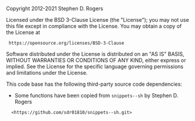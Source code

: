 Copyright 2012-2021 Stephen D. Rogers

Licensed under the BSD 3-Clause License (the "License"); you may not use
this file except in compliance with the License.  You may obtain a copy of
the License at

     https://opensource.org/licenses/BSD-3-Clause

Software distributed under the License is distributed on an "AS IS" BASIS,
WITHOUT WARRANTIES OR CONDITIONS OF ANY KIND, either express or implied.
See the License for the specific language governing permissions and
limitations under the License.

This code base has the following third-party source code dependencies:

- Some functions have been copied from `snippets--sh` by Stephen D. Rogers
```
  <https://github.com/sdr01810/snippets--sh.git>
```
